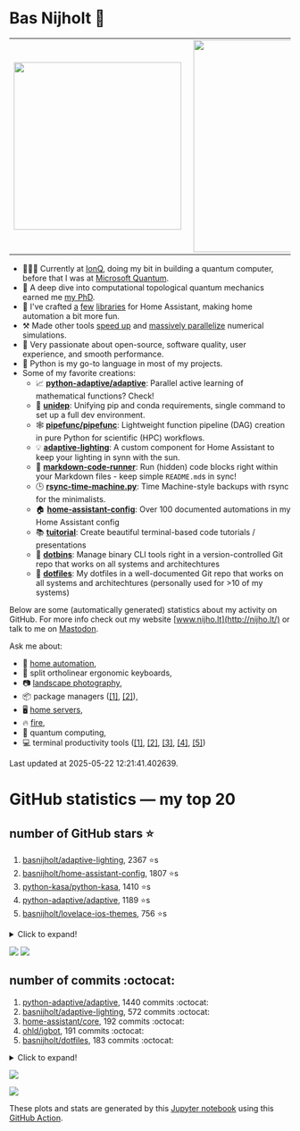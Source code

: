 # Bas Nijholt 👋

<center>
  <table>
    <tr>
        <td><img width="300px" align="left" src="https://github-readme-stats.vercel.app/api/top-langs/?username=basnijholt&hide=TeX,Jupyter%20Notebook&layout=compact&theme=radical" /></td>
        <td><img align='right' src="https://github-readme-stats.vercel.app/api?username=basnijholt&show_icons=true&theme=radical" width="380"></td>
    </tr>
  </table>
</center>

- 👷🏻‍♂️ Currently at [IonQ](https://ionq.com/), doing my bit in building a quantum computer, before that I was at [Microsoft Quantum](https://quantum.microsoft.com/).
- 🌟 A deep dive into computational topological quantum mechanics earned me [my PhD](https://github.com/basnijholt/thesis).
- 🎨 I've crafted [a](https://github.com/basnijholt/adaptive-lighting) [few](https://github.com/basnijholt/aiokef) [libraries](https://github.com/basnijholt/miflora) for Home Assistant, making home automation a bit more fun.
- ⚒️ Made other tools [speed up](https://github.com/python-adaptive/adaptive) and [massively parallelize](https://github.com/basnijholt/adaptive-scheduler) numerical simulations.
- 🏅 Very passionate about open-source, software quality, user experience, and smooth performance.
- 🐍 Python is my go-to language in most of my projects.
- Some of my favorite creations:
  - 📈 **[python-adaptive/adaptive](https://github.com/python-adaptive/adaptive/)**: Parallel active learning of mathematical functions? Check!
  - 🧬 **[unidep](https://github.com/basnijholt/unidep/)**: Unifying pip and conda requirements, single command to set up a full dev environment.
  - 🕸️ **[pipefunc/pipefunc](https://github.com/pipefunc/pipefunc/)**: Lightweight function pipeline (DAG) creation in pure Python for scientific (HPC) workflows.
  - 💡 **[adaptive-lighting](https://github.com/basnijholt/adaptive-lighting/)**: A custom component for Home Assistant to keep your lighting in synn with the sun.
  - 📝 **[markdown-code-runner](https://github.com/basnijholt/markdown-code-runner/)**: Run (hidden) code blocks right within your Markdown files - keep simple `README.md`s in sync!
  - 🕒 **[rsync-time-machine.py](https://github.com/basnijholt/rsync-time-machine.py/)**: Time Machine-style backups with rsync for the minimalists.
  - 🏠 **[home-assistant-config](https://github.com/basnijholt/home-assistant-config/)**: Over 100 documented automations in my Home Assistant config
  - 📚 **[tuitorial](https://github.com/basnijholt/tuitorial/)**: Create beautiful terminal-based code tutorials / presentations
  - 🧰 **[dotbins](https://github.com/basnijholt/dotbins/)**: Manage binary CLI tools right in a version-controlled Git repo that works on all systems and architechtures
  - 🔑 **[dotfiles](https://github.com/basnijholt/dotfiles/)**: My dotfiles in a well-documented Git repo that works on all systems and architechtures (personally used for >10 of my systems)

Below are some (automatically generated) statistics about my activity on GitHub.
For more info check out my website [www.nijho.lt](http://nijho.lt/) or talk to me on <a rel="me" href="https://fosstodon.org/@basnijholt">Mastodon</a>.

Ask me about:

- 🏡 [home automation](https://github.com/basnijholt/home-assistant-config/),
- 🎹 split ortholinear ergonomic keyboards,
- 📷 [landscape photography](https://www.instagram.com/bnijholt),
- 📦 package managers ([[1]](https://github.com/basnijholt/unidep), [[2]](https://github.com/basnijholt/dotbins)),
- 🖥️ [home servers](https://www.nijho.lt/post/homelab),
- 🔥 [fire](https://wenfire.nijho.lt/),
- 🧠 quantum computing,
- 💻 terminal productivity tools ([[1]](https://www.nijho.lt/post/terminal-ninja/), [[2]](https://github.com/basnijholt/dotbins), [[3]](https://www.nijho.lt/post/dotbins/), [[4]](https://www.nijho.lt/post/dotfiles/), [[5]](https://github.com/basnijholt/dotfiles))

Last updated at 2025-05-22 12:21:41.402639.

# GitHub statistics — my top 20

## number of GitHub stars ⭐️

1. [basnijholt/adaptive-lighting](https://github.com/basnijholt/adaptive-lighting/), 2367 ⭐️s
2. [basnijholt/home-assistant-config](https://github.com/basnijholt/home-assistant-config/), 1807 ⭐️s
3. [python-kasa/python-kasa](https://github.com/python-kasa/python-kasa/), 1410 ⭐️s
4. [python-adaptive/adaptive](https://github.com/python-adaptive/adaptive/), 1189 ⭐️s
5. [basnijholt/lovelace-ios-themes](https://github.com/basnijholt/lovelace-ios-themes/), 756 ⭐️s
<details><summary>Click to expand!</summary>

6. [basnijholt/tuitorial](https://github.com/basnijholt/tuitorial/), 498 ⭐️s
7. [basnijholt/lovelace-ios-dark-mode-theme](https://github.com/basnijholt/lovelace-ios-dark-mode-theme/), 468 ⭐️s
8. [basnijholt/rsync-time-machine.py](https://github.com/basnijholt/rsync-time-machine.py/), 387 ⭐️s
9. [basnijholt/miflora](https://github.com/basnijholt/miflora/), 374 ⭐️s
10. [pipefunc/pipefunc](https://github.com/pipefunc/pipefunc/), 360 ⭐️s
11. [topocm/topocm_content](https://github.com/topocm/topocm_content/), 300 ⭐️s
12. [basnijholt/home-assistant-streamdeck-yaml](https://github.com/basnijholt/home-assistant-streamdeck-yaml/), 292 ⭐️s
13. [basnijholt/unidep](https://github.com/basnijholt/unidep/), 230 ⭐️s
14. [basnijholt/dotbins](https://github.com/basnijholt/dotbins/), 146 ⭐️s
15. [basnijholt/markdown-code-runner](https://github.com/basnijholt/markdown-code-runner/), 106 ⭐️s
16. [kwant-project/kwant](https://github.com/kwant-project/kwant/), 97 ⭐️s
17. [basnijholt/home-assistant-macbook-touch-bar](https://github.com/basnijholt/home-assistant-macbook-touch-bar/), 93 ⭐️s
18. [basnijholt/home-assistant-streamdeck-yaml-addon](https://github.com/basnijholt/home-assistant-streamdeck-yaml-addon/), 86 ⭐️s
19. [basnijholt/aiokef](https://github.com/basnijholt/aiokef/), 40 ⭐️s
20. [basnijholt/thesis-cover](https://github.com/basnijholt/thesis-cover/), 37 ⭐️s

</details>

![](https://github.com/basnijholt/basnijholt/raw/main/stars_over_time.png)
![](https://github.com/basnijholt/basnijholt/raw/main/stars_over_time_per_repo.png)

## number of commits :octocat:

1. [python-adaptive/adaptive](https://github.com/python-adaptive/adaptive/), 1440 commits :octocat:
2. [basnijholt/adaptive-lighting](https://github.com/basnijholt/adaptive-lighting/), 572 commits :octocat:
3. [home-assistant/core](https://github.com/home-assistant/core/), 192 commits :octocat:
4. [ohld/igbot](https://github.com/ohld/igbot/), 191 commits :octocat:
5. [basnijholt/dotfiles](https://github.com/basnijholt/dotfiles/), 183 commits :octocat:
<details><summary>Click to expand!</summary>

6. [basnijholt/lovelace-ios-themes](https://github.com/basnijholt/lovelace-ios-themes/), 166 commits :octocat:
7. [basnijholt/hpc05](https://github.com/basnijholt/hpc05/), 152 commits :octocat:
8. [basnijholt/lovelace-ios-dark-mode-theme](https://github.com/basnijholt/lovelace-ios-dark-mode-theme/), 80 commits :octocat:
9. [conda-forge/adaptive-scheduler-feedstock](https://github.com/conda-forge/adaptive-scheduler-feedstock/), 68 commits :octocat:
10. [conda-forge/kwant-feedstock](https://github.com/conda-forge/kwant-feedstock/), 65 commits :octocat:
11. [basnijholt/addon-otmonitor](https://github.com/basnijholt/addon-otmonitor/), 59 commits :octocat:
12. [conda-forge/metis-feedstock](https://github.com/conda-forge/metis-feedstock/), 53 commits :octocat:
13. [conda-forge/hpc05-feedstock](https://github.com/conda-forge/hpc05-feedstock/), 49 commits :octocat:
14. [basnijholt/conda-recipes](https://github.com/basnijholt/conda-recipes/), 48 commits :octocat:
15. [conda-forge/adaptive-feedstock](https://github.com/conda-forge/adaptive-feedstock/), 47 commits :octocat:
16. [basnijholt/fileup](https://github.com/basnijholt/fileup/), 44 commits :octocat:
17. [basnijholt/clip-files](https://github.com/basnijholt/clip-files/), 37 commits :octocat:
18. [holoviz/holoviews](https://github.com/holoviz/holoviews/), 34 commits :octocat:
19. [basnijholt/adaptive-tools](https://github.com/basnijholt/adaptive-tools/), 34 commits :octocat:
20. [basnijholt/clip-files-ui](https://github.com/basnijholt/clip-files-ui/), 27 commits :octocat:

</details>

![](https://github.com/basnijholt/basnijholt/raw/main/commits_per_hour.png)

![](https://github.com/basnijholt/basnijholt/raw/main/commits_per_weekday.png)


These plots and stats are generated by this [Jupyter notebook](./update-readme.ipynb) using this [GitHub Action](.github/workflows/run-notebook.yml).
